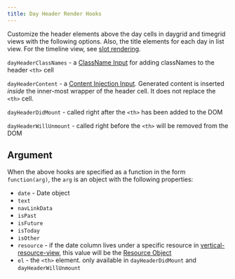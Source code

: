```yaml
---
title: Day Header Render Hooks
---
```



Customize the header elements above the day cells in daygrid and timegrid views with the following options. Also, the title elements for each day in list view. For the timeline view, see [slot rendering](slot-rendering).

`dayHeaderClassNames` - a [ClassName Input](classname-input) for adding classNames to the header `<th>` cell

`dayHeaderContent` - a [Content Injection Input](content-injection). Generated content is inserted *inside* the inner-most wrapper of the header cell. It does not replace the `<th>` cell.

`dayHeaderDidMount` - called right after the `<th>` has been added to the DOM

`dayHeaderWillUnmount` - called right before the `<th>` will be removed from the DOM


## Argument

When the above hooks are specified as a function in the form `function(arg)`, the `arg` is an object with the following properties:

- `date` - Date object
- `text`
- `navLinkData`
- `isPast`
- `isFuture`
- `isToday`
- `isOther`
- `resource` - if the date column lives under a specific resource in [vertical-resource-view](vertical-resource-view), this value will be the [Resource Object](resource-object)
- `el` - the `<th>` element. only available in `dayHeaderDidMount` and `dayHeaderWillUnmount`
